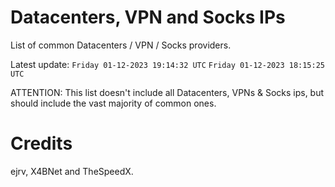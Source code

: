 # Datacenters, VPN and Socks IPs
 
List of common Datacenters / VPN / Socks providers. 

Latest update: `Friday 01-12-2023 19:14:32 UTC` `Friday 01-12-2023 18:15:25 UTC` 

ATTENTION: This list doesn't include all Datacenters, VPNs & Socks ips, 
but should include the vast majority of common ones.

# Credits
ejrv, X4BNet and TheSpeedX.

